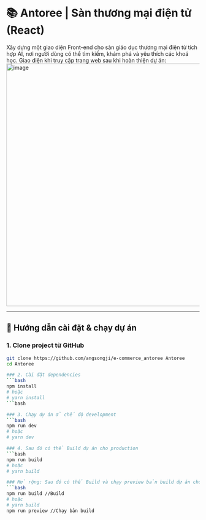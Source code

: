 # 📚 Antoree | Sàn thương mại điện tử (React)

Xây dựng một giao diện Front-end cho sàn giáo dục thương mại điện tử tích hợp AI, nơi người dùng có thể tìm kiếm, khám phá và yêu thích các khoá học.
Giao diện khi truy cập trang web sau khi hoàn thiện dự án:
<img width="1364" height="633" alt="image" src="https://github.com/user-attachments/assets/2dfbb414-423d-469d-a79d-c9ccb5e57b11" />


---

## 🚀 Hướng dẫn cài đặt & chạy dự án

### 1. Clone project từ GitHub
```bash
git clone https://github.com/angsongji/e-commerce_antoree Antoree
cd Antoree

### 2. Cài đặt dependencies
```bash
npm install
# hoặc
# yarn install
```bash

### 3. Chạy dự án ở chế độ development
```bash
npm run dev
# hoặc
# yarn dev

### 4. Sau đó có thể Build dự án cho production
```bash
npm run build
# hoặc
# yarn build

### Mở rộng: Sau đó có thể Build và chạy preview bản build dự án cho production
```bash
npm run build //Build
# hoặc
# yarn build
npm run preview //Chạy bản build
